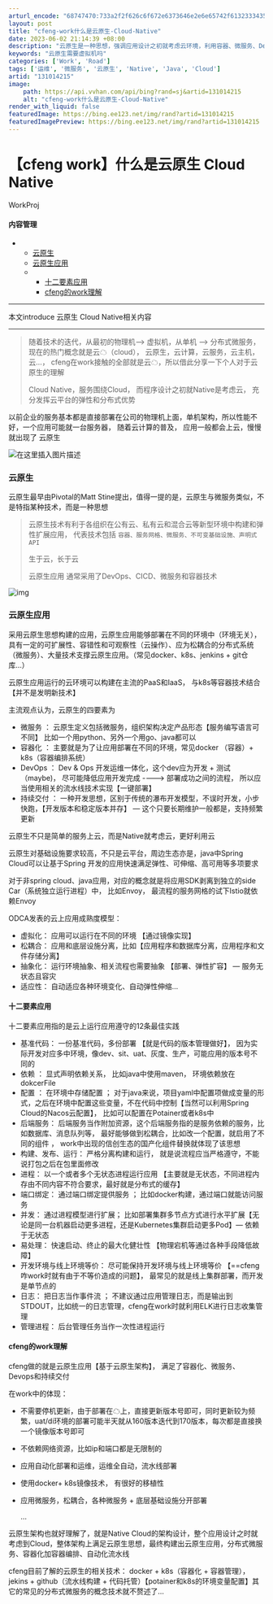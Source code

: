 ```yaml
---
arturl_encode: "68747470:733a2f2f626c6f672e6373646e2e6e65742f6132333435322f:61727469636c652f64657461696c732f313331303134323135"
layout: post
title: "cfeng-work什么是云原生-Cloud-Native"
date: 2023-06-02 21:14:39 +08:00
description: "云原生是一种思想，强调应用设计之初就考虑云环境，利用容器、微服务、DevOps和持续交付等技术。文章"
keywords: "云原生需要虚拟机吗"
categories: ['Work', 'Road']
tags: ['运维', '微服务', '云原生', 'Native', 'Java', 'Cloud']
artid: "131014215"
image:
    path: https://api.vvhan.com/api/bing?rand=sj&artid=131014215
    alt: "cfeng-work什么是云原生-Cloud-Native"
render_with_liquid: false
featuredImage: https://bing.ee123.net/img/rand?artid=131014215
featuredImagePreview: https://bing.ee123.net/img/rand?artid=131014215
---
```


# 【cfeng work】什么是云原生 Cloud Native

WorkProj

#### 内容管理

* + [云原生](#_19)
  + [云原生应用](#_31)
  + - [十二要素应用](#_57)
    - [cfeng的work理解](#cfengwork_74)

---

本文introduce 云原生 Cloud Native相关内容

---

> 随着技术的迭代，从最初的物理机—> 虚拟机，从单机 —> 分布式微服务， 现在的热门概念就是云☁（cloud）， 云原生，云计算，云服务，云主机，云…， cfeng在work接触的全部就是云☁，所以借此分享一下个人对于云原生的理解
>
> Cloud Native，服务围绕Cloud， 而程序设计之初就Native是考虑云， 充分发挥云平台的弹性和分布式优势

以前企业的服务基本都是直接部署在公司的物理机上面，单机架构，所以性能不好，一个应用可能就一台服务器， 随着云计算的普及， 应用一般都会上云，慢慢就出现了
云原生

![在这里插入图片描述](https://i-blog.csdnimg.cn/blog_migrate/954e2b57795bef53c0a3fbf85c02b427.png#pic_center)

### 云原生

云原生最早由Pivotal的Matt Stine提出，值得一提的是，云原生与微服务类似，不是特指某种技术，而是一种思想

> 云原生技术有利于各组织在公有云、私有云和混合云等新型环境中构建和弹性扩展应用， 代表技术包括
> `容器、服务网格、微服务、不可变基础设施、声明式API`
>
> 生于云，长于云
>
> 云原生应用 通常采用了DevOps、CICD、微服务和容器技术

![img](https://i-blog.csdnimg.cn/blog_migrate/65017db3cc84ada723ebb387a5d8cda6.png)

### 云原生应用

采用云原生思想构建的应用，云原生应用能够部署在不同的环境中（环境无关），具有一定的可扩展性、容错性和可观察性（云操作）、应为松耦合的分布式系统（微服务）、大量技术支撑云原生应用。（常见docker、k8s、jenkins + git仓库…）

云原生应用运行的云环境可以构建在主流的PaaS和IaaS， 与k8s等容器技术结合【并不是发明新技术】

主流观点认为，云原生的四要素为

* 微服务
  ： 云原生定义包括微服务，组织架构决定产品形态【服务编写语言可不同】 比如一个用python、另外一个用go、java都可以
* 容器化
  ： 主要就是为了让应用部署在不同的环境，常见docker （容器）+ k8s（容器编排系统）
* DevOps
  ： Dev & Ops 开发运维一体化，这个dev应为开发 + 测试（maybe)， 尽可能降低应用开发完成 ----> 部署成功之间的流程， 所以应当使用相关的流水线技术实现【一键部署】
* 持续交付
  ： 一种开发思想，区别于传统的瀑布开发模型，不误时开发，小步快跑，【开发版本和稳定版本并存】 — 这个只要长期维护一般都是，支持频繁更新

云原生不只是简单的服务上云，而是Native就考虑云，更好利用云

云原生对基础设施要求较高，不只是云平台，周边生态亦是，java中Spring Cloud可以让基于Spring 开发的应用快速满足弹性、可伸缩、高可用等多项要求

对于非spring cloud、java应用，对应的概念就是将应用SDK剥离到独立的side Car（系统独立运行进程）中， 比如Envoy， 最流程的服务网格的试下Istio就依赖Envoy

ODCA发表的云上应用成熟度模型：

* 虚拟化： 应用可以运行在不同的环境 【通过镜像实现】
* 松耦合： 应用和底层设施分离，比如【应用程序和数据库分离，应用程序和文件存储分离】
* 抽象化： 运行环境抽象、相关流程也需要抽象 【部署、弹性扩容】 — 服务无状态且容灾
* 适应性： 自动适应各种环境变化、自动弹性伸缩…

#### 十二要素应用

十二要素应用指的是云上运行应用遵守的12条最佳实践

* 基准代码： 一份基准代码，多份部署 【就是代码的版本管理做好】， 因为实际开发对应多中环境，像dev、sit、uat、灰度、生产，可能应用的版本号不同的
* 依赖 ： 显式声明依赖关系， 比如java中使用maven， 环境依赖放在dokcerFile
* 配置 ：
  在环境中存储配置
  ； 对于java来说，项目yaml中配置项做成变量的形式，之后在环境中配置这些变量，不在代码中控制【当然可以利用Spring Cloud的Nacos云配置】， 比如可以配置在Potainer或者k8s中
* 后端服务： 后端服务当作附加资源，这个后端服务指的是服务依赖的服务，比如数据库、消息队列等，
  最好能够做到松耦合，比如改一个配置，就启用了不同的组件
  ， work中出现的信创生态的国产化组件替换就体现了该思想
* 构建、发布、运行： 严格分离构建和运行， 就是说流程应当严格遵守，不能说打包之后在包里面修改
* 进程： 以一个或者多个无状态进程运行应用 【主要就是无状态，不同进程内存由不同内容不符合要求，最好就是分布式的缓存】
* 端口绑定： 通过端口绑定提供服务 ； 比如docker构建，通过端口就能访问服务
* 并发： 通过进程模型进行扩展； 比如部署集群多节点方式进行水平扩展【无论是同一台机器启动更多进程，还是Kubernetes集群启动更多Pod】— 依赖于无状态
* 易处理： 快速启动、终止的最大化健壮性 【物理宕机等通过各种手段降低故障】
* 开发环境与线上环境等价： 尽可能保持开发环境与线上环境等价 【==cfeng咋work时就有由于不等价造成的问题】， 最常见的就是线上集群部署，而开发是单节点的
* 日志： 把日志当作事件流 ； 不建议通过应用管理日志，而是输出到STDOUT，比如统一的日志管理，cfeng在work时就利用ELK进行日志收集管理
* 管理进程： 后台管理任务当作一次性进程运行

#### cfeng的work理解

cfeng做的就是云原生应用【基于云原生架构】， 满足了容器化、微服务、Devops和持续交付

在work中的体现：

* 不需要停机更新，由于部署在☁上，直接更新版本号即可，同时更新较为频繁，uat/di环境的部署可能半天就从160版本迭代到170版本，每次都是直接换一个镜像版本号即可
* 不依赖网络资源，比如ip和端口都是无限制的
* 应用自动化部署和运维，运维全自动，流水线部署
* 使用docker+ k8s镜像技术， 有很好的移植性
* 应用微服务，松耦合，各种微服务 + 底层基础设施分开部署

  …

云原生架构也就好理解了，就是Native Cloud的架构设计，整个应用设计之时就考虑到Cloud，整体架构上满足云原生思想，最终构建出云原生应用，分布式微服务、容器化加容器编排、自动化流水线

cfeng目前了解的云原生的相关技术： docker + k8s（容器化 + 容器管理）， jekins + github（流水线构建 + 代码托管）【potainer和k8s的环境变量配置】其它的常见的分布式微服务的概念技术就不赘述了…